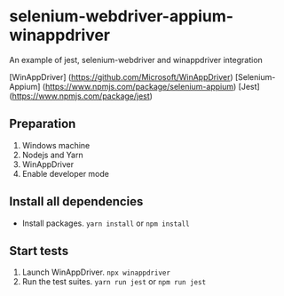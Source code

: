 # selenium-webdriver-appium-winappdriver
An example of jest, selenium-webdriver and winappdriver integration

[WinAppDriver] (https://github.com/Microsoft/WinAppDriver)
[Selenium-Appium] (https://www.npmjs.com/package/selenium-appium)
[Jest] (https://www.npmjs.com/package/jest)

## Preparation
1. Windows machine
2. Nodejs and Yarn
3. WinAppDriver
4. Enable developer mode

## Install all dependencies
- Install packages.
`yarn install` or `npm install`

## Start tests
1. Launch WinAppDriver.
`npx winappdriver`
2. Run the test suites.
`yarn run jest` or `npm run jest`